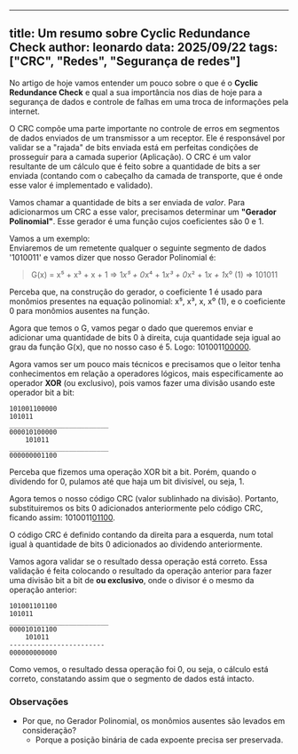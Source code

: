  ---

title: Um resumo sobre Cyclic Redundance Check
author: leonardo
data: 2025/09/22
tags: ["CRC", "Redes", "Segurança de redes"]
---

No artigo de hoje vamos entender um pouco sobre o que é o **Cyclic Redundance Check** e qual a sua importância nos dias de hoje para a segurança de dados e controle de falhas em uma troca de informações pela internet.  

O CRC compõe uma parte importante no controle de erros em segmentos de dados enviados de um transmissor a um receptor. Ele é responsável por validar se a "rajada" de bits enviada está em perfeitas condições de prosseguir para a camada superior (Aplicação). O CRC é um valor resultante de um cálculo que é feito sobre a quantidade de bits a ser enviada (contando com o cabeçalho da camada de transporte, que é onde esse valor é implementado e validado).  

Vamos chamar a quantidade de bits a ser enviada de *valor*. Para adicionarmos um CRC a esse valor, precisamos determinar um **"Gerador Polinomial"**. Esse gerador é uma função cujos coeficientes são 0 e 1.  

Vamos a um exemplo:  
Enviaremos de um remetente qualquer o seguinte segmento de dados '1010011' e vamos dizer que nosso Gerador Polinomial é:

> G(x) = x⁵ + x³ + x + 1 => 1*x⁵ + 0*x⁴ + 1*x³ + 0*x² + 1*x + 1*x⁰ (1) => 101011

Perceba que, na construção do gerador, o coeficiente 1 é usado para monômios presentes na equação polinomial: x⁵, x³, x, x⁰ (1), e o coeficiente 0 para monômios ausentes na função.  

Agora que temos o G, vamos pegar o dado que queremos enviar e adicionar uma quantidade de bits 0 à direita, cuja quantidade seja igual ao grau da função G(x), que no nosso caso é 5. Logo: 1010011<u>00000</u>.  

Agora vamos ser um pouco mais técnicos e precisamos que o leitor tenha conhecimentos em relação a operadores lógicos, mais especificamente ao operador **XOR** (ou exclusivo), pois vamos fazer uma divisão usando este operador bit a bit:  

```
101001100000  
101011  
_________________________  
000010100000  
    101011  
_________________________  
000000001100  
```
  
Perceba que fizemos uma operação XOR bit a bit. Porém, quando o dividendo for 0, pulamos até que haja um bit divisível, ou seja, 1.  

Agora temos o nosso código CRC (valor sublinhado na divisão). Portanto, substituiremos os bits 0 adicionados anteriormente pelo código CRC, ficando assim: 1010011<u>01100</u>.  

O código CRC é definido contando da direita para a esquerda, num total igual à quantidade de bits 0 adicionados ao dividendo anteriormente.  

Vamos agora validar se o resultado dessa operação está correto. Essa validação é feita colocando o resultado da operação anterior para fazer uma divisão bit a bit de **ou exclusivo**, onde o divisor é o mesmo da operação anterior:  

```
101001101100  
101011  
_________________________  
000010101100  
    101011  
------------------------  
000000000000
```

Como vemos, o resultado dessa operação foi 0, ou seja, o cálculo está correto, constatando assim que o segmento de dados está intacto.

### Observações

- Por que, no Gerador Polinomial, os monômios ausentes são levados em consideração?  
  - Porque a posição binária de cada expoente precisa ser preservada.
